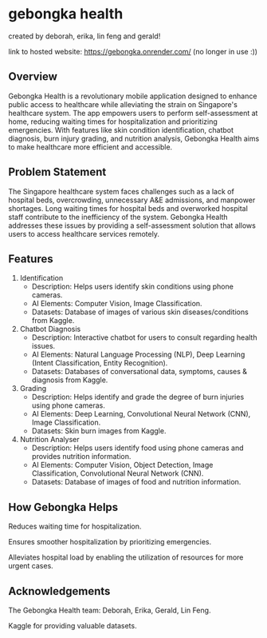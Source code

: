 # gebongka health
created by deborah, erika, lin feng and gerald!

link to hosted website: https://gebongka.onrender.com/ (no longer in use :))

## Overview
Gebongka Health is a revolutionary mobile application designed to enhance public access to healthcare while alleviating the strain on Singapore's healthcare system. The app empowers users to perform self-assessment at home, reducing waiting times for hospitalization and prioritizing emergencies. With features like skin condition identification, chatbot diagnosis, burn injury grading, and nutrition analysis, Gebongka Health aims to make healthcare more efficient and accessible.

## Problem Statement
The Singapore healthcare system faces challenges such as a lack of hospital beds, overcrowding, unnecessary A&E admissions, and manpower shortages. Long waiting times for hospital beds and overworked hospital staff contribute to the inefficiency of the system. Gebongka Health addresses these issues by providing a self-assessment solution that allows users to access healthcare services remotely.

## Features
1. Identification
    - Description: Helps users identify skin conditions using phone cameras.
    - AI Elements: Computer Vision, Image Classification.
    - Datasets: Database of images of various skin diseases/conditions from Kaggle.
2. Chatbot Diagnosis
    - Description: Interactive chatbot for users to consult regarding health issues.
    - AI Elements: Natural Language Processing (NLP), Deep Learning (Intent Classification, Entity Recognition).
    - Datasets: Databases of conversational data, symptoms, causes & diagnosis from Kaggle.
3. Grading
    - Description: Helps identify and grade the degree of burn injuries using phone cameras.
    - AI Elements: Deep Learning, Convolutional Neural Network (CNN), Image Classification.
    - Datasets: Skin burn images from Kaggle.
4. Nutrition Analyser
    - Description: Helps users identify food using phone cameras and provides nutrition information.
    - AI Elements: Computer Vision, Object Detection, Image Classification, Convolutional Neural Network (CNN).
    - Datasets: Database of images of food and nutrition information.
    
## How Gebongka Helps
Reduces waiting time for hospitalization.

Ensures smoother hospitalization by prioritizing emergencies.

Alleviates hospital load by enabling the utilization of resources for more urgent cases.

## Acknowledgements
The Gebongka Health team: Deborah, Erika, Gerald, Lin Feng.

Kaggle for providing valuable datasets.
